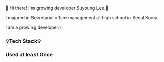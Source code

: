 👋  Hi there! I'm growing developer Suyoung Lee.🌷

I majored in Secretarial office management at high school in Seoul Korea.

I am a growing developer.✨


### 💡Tech Stack💡
### Used at least Once


<!--
**Leezhur/Leezhur** is a ✨ _special_ ✨ repository because its `README.md` (this file) appears on your GitHub profile.

Here are some ideas to get you started:

- 🔭 I’m currently working on ...
- 🌱 I’m currently learning ...
- 👯 I’m looking to collaborate on ...
- 🤔 I’m looking for help with ...
- 💬 Ask me about ...
- 📫 How to reach me: ...
- 😄 Pronouns: ...
- ⚡ Fun fact: ...
-->
